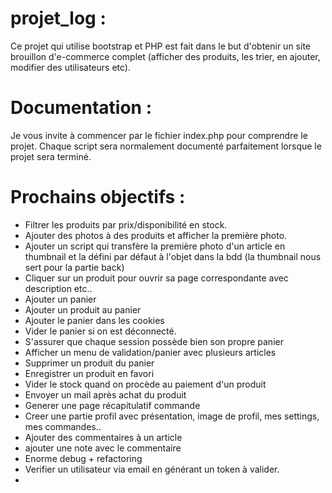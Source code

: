 # projet_log :
Ce projet qui utilise bootstrap et PHP est fait dans le but d'obtenir un site brouillon d'e-commerce complet (afficher des produits, les trier, en ajouter, modifier des utilisateurs etc).

# Documentation :
Je vous invite à commencer par le fichier index.php pour comprendre le projet. Chaque script sera normalement documenté parfaitement lorsque le projet sera terminé. 

# Prochains objectifs : 
- Filtrer les produits par prix/disponibilité en stock.
- Ajouter des photos à des produits et afficher la première photo.
- Ajouter un script qui transfère la première photo d'un article en thumbnail et la défini par défaut à l'objet dans la bdd (la thumbnail nous sert pour la partie back)
- Cliquer sur un produit pour ouvrir sa page correspondante avec description etc.. 
- Ajouter un panier
- Ajouter un produit au panier
- Ajouter le panier dans les cookies
- Vider le panier si on est déconnecté.
- S'assurer que chaque session possède bien son propre panier
- Afficher un menu de validation/panier avec plusieurs articles
- Supprimer un produit du panier
- Enregistrer un produit en favori
- Vider le stock quand on procède au paiement d'un produit
- Envoyer un mail après achat du produit
- Generer une page récapitulatif commande
- Creer une partie profil avec présentation, image de profil, mes settings, mes commandes..
- Ajouter des commentaires à un article
- ajouter une note avec le commentaire
- Enorme debug + refactoring
- Verifier un utilisateur via email en générant un token à valider.
- 